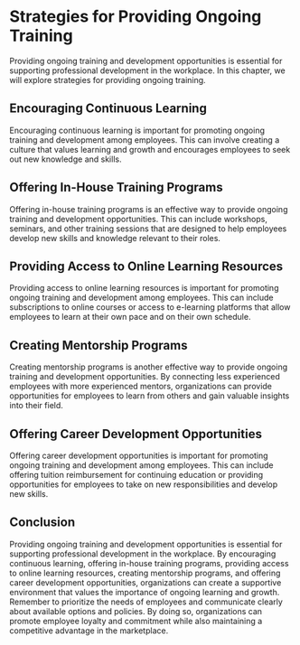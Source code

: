 Strategies for Providing Ongoing Training
================================================================================================

Providing ongoing training and development opportunities is essential for supporting professional development in the workplace. In this chapter, we will explore strategies for providing ongoing training.

Encouraging Continuous Learning
-------------------------------

Encouraging continuous learning is important for promoting ongoing training and development among employees. This can involve creating a culture that values learning and growth and encourages employees to seek out new knowledge and skills.

Offering In-House Training Programs
-----------------------------------

Offering in-house training programs is an effective way to provide ongoing training and development opportunities. This can include workshops, seminars, and other training sessions that are designed to help employees develop new skills and knowledge relevant to their roles.

Providing Access to Online Learning Resources
---------------------------------------------

Providing access to online learning resources is important for promoting ongoing training and development among employees. This can include subscriptions to online courses or access to e-learning platforms that allow employees to learn at their own pace and on their own schedule.

Creating Mentorship Programs
----------------------------

Creating mentorship programs is another effective way to provide ongoing training and development opportunities. By connecting less experienced employees with more experienced mentors, organizations can provide opportunities for employees to learn from others and gain valuable insights into their field.

Offering Career Development Opportunities
-----------------------------------------

Offering career development opportunities is important for promoting ongoing training and development among employees. This can include offering tuition reimbursement for continuing education or providing opportunities for employees to take on new responsibilities and develop new skills.

Conclusion
----------

Providing ongoing training and development opportunities is essential for supporting professional development in the workplace. By encouraging continuous learning, offering in-house training programs, providing access to online learning resources, creating mentorship programs, and offering career development opportunities, organizations can create a supportive environment that values the importance of ongoing learning and growth. Remember to prioritize the needs of employees and communicate clearly about available options and policies. By doing so, organizations can promote employee loyalty and commitment while also maintaining a competitive advantage in the marketplace.
